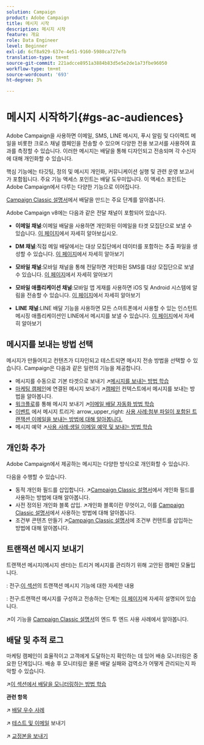```yaml
---
solution: Campaign
product: Adobe Campaign
title: 메시지 시작
description: 메시지 시작
feature: 개요
role: Data Engineer
level: Beginner
exl-id: 6cf8a929-637e-4e51-9160-5980ca727efb
translation-type: tm+mt
source-git-commit: 221adcce8951a3884b83d5e5e2de1a73fbe96050
workflow-type: tm+mt
source-wordcount: '693'
ht-degree: 3%

---
```


# 메시지 시작하기{#gs-ac-audiences}

Adobe Campaign을 사용하면 이메일, SMS, LINE 메시지, 푸시 알림 및 다이렉트 메일을 비롯한 크로스 채널 캠페인을 전송할 수 있으며 다양한 전용 보고서를 사용하여 효과를 측정할 수 있습니다. 이러한 메시지는 배달을 통해 디자인되고 전송되며 각 수신자에 대해 개인화할 수 있습니다.

핵심 기능에는 타깃팅, 정의 및 메시지 개인화, 커뮤니케이션 실행 및 관련 운영 보고서가 포함됩니다. 주요 기능 액세스 포인트는 배달 도우미입니다. 이 액세스 포인트는 Adobe Campaign에서 다루는 다양한 기능으로 이어집니다.

[Campaign Classic 설명서](https://experienceleague.adobe.com/docs/campaign-classic/using/sending-messages/key-steps-when-creating-a-delivery/steps-about-delivery-creation-steps.html)에서 배달을 만드는 주요 단계를 알아봅니다.

Adobe Campaign v8에는 다음과 같은 전달 채널이 포함되어 있습니다.

* **이메일 채널**:이메일 배달을 사용하면 개인화된 이메일을 타겟 모집단으로 보낼 수 있습니다. [이 페이지](../send/email.md)에서 자세히 알아보십시오.

* **DM 채널**:직접 메일 배달에서는 대상 모집단에서 데이터를 포함하는 추출 파일을 생성할 수 있습니다.  [이 페이지](../send/direct-mail.md)에서 자세히 알아보기

* **모바일 채널**:모바일 채널을 통해 전달하면 개인화된 SMS를 대상 모집단으로 보낼 수 있습니다.  [이 페이지](../send/sms.md)에서 자세히 알아보기

* **모바일 애플리케이션 채널**:모바일 앱 게재를 사용하면 iOS 및 Android 시스템에 알림을 전송할 수 있습니다.  [이 페이지](../send/push.md)에서 자세히 알아보기
* **LINE 채널**:LINE 배달 기능을 사용하면 모든 스마트폰에서 사용할 수 있는 인스턴트 메시징 애플리케이션인 LINE에서 메시지를 보낼 수 있습니다. [이 페이지](https://experienceleague.adobe.com/docs/campaign-classic/using/sending-messages/line-channel.html)에서 자세히 알아보기

## 메시지를 보내는 방법 선택

메시지가 만들어지고 컨텐츠가 디자인되고 테스트되면 메시지 전송 방법을 선택할 수 있습니다. Campaign은 다음과 같은 일련의 기능을 제공합니다.

* 메시지를 수동으로 기본 타겟으로 보내기
:arrow_upper_right:[메시지를 보내는 방법 학습](https://experienceleague.adobe.com/docs/campaign-classic/using/sending-messages/sending-emails/sending-an-email/sending-messages.html)
* [마케팅 캠페인](https://experienceleague.adobe.com/docs/campaign-classic/using/orchestrating-campaigns/orchestrate-campaigns/setting-up-marketing-campaigns.html)에 연결된 메시지 보내기
:arrow_upper_right:[캠페인](https://experienceleague.adobe.com/docs/campaign-classic/using/orchestrating-campaigns/orchestrate-campaigns/marketing-campaign-deliveries.html) 컨텍스트에서 메시지를 보내는 방법을 알아봅니다.
* [워크플로](https://experienceleague.adobe.com/docs/campaign-classic/using/automating-with-workflows/introduction/about-workflows.html)를 통해 메시지 보내기
:arrow_upper_right:[이메일 배달 자동화 방법 학습](https://experienceleague.adobe.com/docs/campaign-classic/using/automating-with-workflows/action-activities/delivery.html)
* [이벤트](https://experienceleague.adobe.com/docs/campaign-classic/using/transactional-messaging/introduction/about-transactional-messaging.html) 에서 메시지 트리거: arrow_upper_right: [사용 사례:첨부 파일이 포함된 트랜잭션 이메일을 보내는 방법에 대해 알아봅니다.](https://experienceleague.adobe.com/docs/campaign-classic/using/transactional-messaging/use-case/transactional-email-with-attachments.html)
* 메시지 예약
:arrow_upper_right:[사용 사례:생일 이메일 예약 및 보내는 방법 학습](https://experienceleague.adobe.com/docs/campaign-classic/using/automating-with-workflows/use-cases/deliveries/sending-a-birthday-email.html?)


## 개인화 추가

Adobe Campaign에서 제공하는 메시지는 다양한 방식으로 개인화할 수 있습니다.

다음을 수행할 수 있습니다.

* 동적 개인화 필드를 삽입합니다.
:arrow_upper_right:[Campaign Classic 설명서](https://experienceleague.adobe.com/docs/campaign-classic/using/sending-messages/personalizing-deliveries/personalization-fields.html)에서 개인화 필드를 사용하는 방법에 대해 알아봅니다.
* 사전 정의된 개인화 블록 삽입.
:arrow_upper_right:개인화 블록이란 무엇이고, 이를 [Campaign Classic 설명서](https://experienceleague.adobe.com/docs/campaign-classic/using/sending-messages/personalizing-deliveries/personalization-blocks.html)에서 사용하는 방법에 대해 알아봅니다.
* 조건부 콘텐츠 만들기 :arrow_upper_right:[Campaign Classic 설명서](https://experienceleague.adobe.com/docs/campaign-classic/using/sending-messages/personalizing-deliveries/conditional-content.html)에 조건부 컨텐트를 삽입하는 방법에 대해 알아봅니다.

## 트랜잭션 메시지 보내기

트랜잭션 메시지(메시지 센터)는 트리거 메시지를 관리하기 위해 고안된 캠페인 모듈입니다.

: 전구:[이 섹션](../dev/architecture.md#transac-msg-archi)의 트랜잭션 메시지 기능에 대한 자세한 내용

: 전구:트랜잭션 메시지를 구성하고 전송하는 단계는 [이 페이지](../send/transactional.md)에 자세히 설명되어 있습니다.

:arrow_upper_right:이 기능을 [Campaign Classic 설명서](https://experienceleague.adobe.com/docs/campaign-classic/using/transactional-messaging/use-case/transactional-email-with-attachments.html?lang=en#transactional-messaging)의 엔드 투 엔드 사용 사례에서 알아봅니다.

## 배달 및 추적 로그

마케팅 캠페인이 효율적이고 고객에게 도달하는지 확인하는 데 있어 배송 모니터링은 중요한 단계입니다. 배송 후 모니터링은 물론 배달 실패와 검역소가 어떻게 관리되는지 파악할 수 있습니다.

:arrow_upper_right:[이 섹션에서 배달을 모니터링하는 방법 학습](https://experienceleague.adobe.com/docs/campaign-classic/using/sending-messages/monitoring-deliveries/about-delivery-monitoring.html?lang=en#sending-messages)


**관련 항목**

:arrow_upper_right: [배달 우수 사례](https://experienceleague.adobe.com/docs/campaign-classic/using/sending-messages/key-steps-when-creating-a-delivery/delivery-bestpractices/delivery-best-practices.html)

:arrow_upper_right: [테스트 및 이메일](https://experienceleague.adobe.com/docs/campaign-classic/using/sending-messages/sending-emails/sending-an-email/sending-messages.html) 보내기

:arrow_upper_right: [교정본을 보내기](https://experienceleague.adobe.com/docs/campaign-classic/using/sending-messages/key-steps-when-creating-a-delivery/steps-validating-the-delivery.html)
